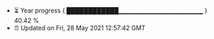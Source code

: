 - ⏳ Year progress { ████████████▁▁▁▁▁▁▁▁▁▁▁▁▁▁▁▁▁▁ } 40.42 %
- ⏰ Updated on Fri, 28 May 2021 12:57:42 GMT

